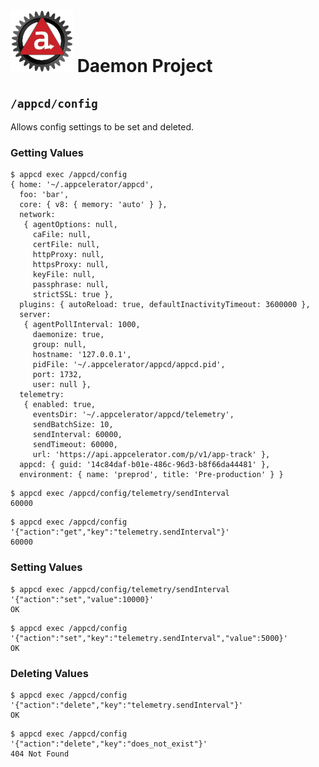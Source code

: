 # ![Appc Daemon logo](../../images/appc-daemon.png) Daemon Project

## `/appcd/config`

Allows config settings to be set and deleted.

### Getting Values

```
$ appcd exec /appcd/config
{ home: '~/.appcelerator/appcd',
  foo: 'bar',
  core: { v8: { memory: 'auto' } },
  network:
   { agentOptions: null,
     caFile: null,
     certFile: null,
     httpProxy: null,
     httpsProxy: null,
     keyFile: null,
     passphrase: null,
     strictSSL: true },
  plugins: { autoReload: true, defaultInactivityTimeout: 3600000 },
  server:
   { agentPollInterval: 1000,
     daemonize: true,
     group: null,
     hostname: '127.0.0.1',
     pidFile: '~/.appcelerator/appcd/appcd.pid',
     port: 1732,
     user: null },
  telemetry:
   { enabled: true,
     eventsDir: '~/.appcelerator/appcd/telemetry',
     sendBatchSize: 10,
     sendInterval: 60000,
     sendTimeout: 60000,
     url: 'https://api.appcelerator.com/p/v1/app-track' },
  appcd: { guid: '14c84daf-b01e-486c-96d3-b8f66da44481' },
  environment: { name: 'preprod', title: 'Pre-production' } }
```

```
$ appcd exec /appcd/config/telemetry/sendInterval
60000
```

```
$ appcd exec /appcd/config '{"action":"get","key":"telemetry.sendInterval"}'
60000
```

### Setting Values

```
$ appcd exec /appcd/config/telemetry/sendInterval '{"action":"set","value":10000}'
OK
```

```
$ appcd exec /appcd/config '{"action":"set","key":"telemetry.sendInterval","value":5000}'
OK
```

### Deleting Values

```
$ appcd exec /appcd/config '{"action":"delete","key":"telemetry.sendInterval"}'
OK
```

```
$ appcd exec /appcd/config '{"action":"delete","key":"does_not_exist"}'
404 Not Found
```

